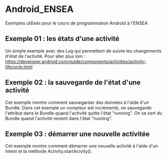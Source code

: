 # Android_ENSEA
Exemples utilisés pour le cours de programmation Android à l'ENSEA

## Exemple 01 : les états d'une activité
Un simple exemple avec des Log qui permettent de suivre les changements d'état de l'activité.
Pour aller plus loin : https://developer.android.com/guide/components/activities/activity-lifecycle.html

## Exemple 02 : la sauvegarde de l'état d'une activité
Cet exemple montre comment sauvegarder des données à l'aide d'un Bundle.
Dans cet exemple un compteur est incrémenté, on sauvegarde l'attribut dans le Bundle quand l'activité quitte l'état "running".
On se sert du Bundle quand l'activité revient dans l'état "running".

## Exemple 03 : démarrer une nouvelle activitée
Cet exemple montre comment démarrer une nouvelle activité à l'aide d'un Intent et la méthode Activity.startAcivity().
    